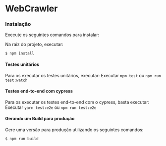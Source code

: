 # WebCrawler

### Instalação

Execute os seguintes comandos para instalar:

Na raiz do projeto, executar:

```
$ npm install
```

#### Testes unitários

Para os executar os testes unitários, executar:
Executar `npm test` ou `npm run test:watch`

#### Testes end-to-end com cypress

Para os executar os testes end-to-end com o cypress, basta executar:
Executar `yarn test:e2e` ou `npm run test:e2e`

#### Gerando um Build para produção

Gere uma versão para produção utilizando os seguintes comandos:

```
$ npm run build
```

